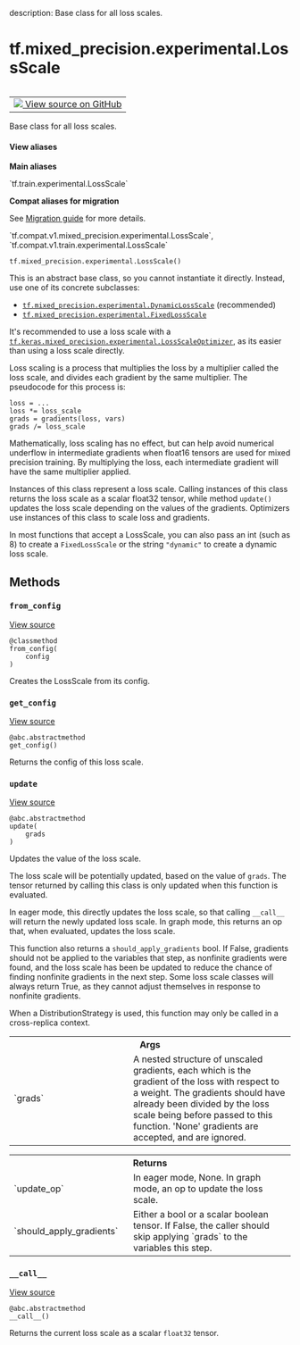 description: Base class for all loss scales.

<div itemscope itemtype="http://developers.google.com/ReferenceObject">
<meta itemprop="name" content="tf.mixed_precision.experimental.LossScale" />
<meta itemprop="path" content="Stable" />
<meta itemprop="property" content="__call__"/>
<meta itemprop="property" content="__init__"/>
<meta itemprop="property" content="from_config"/>
<meta itemprop="property" content="get_config"/>
<meta itemprop="property" content="update"/>
</div>

# tf.mixed_precision.experimental.LossScale

<!-- Insert buttons and diff -->

<table class="tfo-notebook-buttons tfo-api nocontent" align="left">
<td>
  <a target="_blank" href="https://github.com/tensorflow/tensorflow/blob/r2.3/tensorflow/python/training/experimental/loss_scale.py#L43-L198">
    <img src="https://www.tensorflow.org/images/GitHub-Mark-32px.png" />
    View source on GitHub
  </a>
</td>
</table>



Base class for all loss scales.

<section class="expandable">
  <h4 class="showalways">View aliases</h4>
  <p>
<b>Main aliases</b>
<p>`tf.train.experimental.LossScale`</p>

<b>Compat aliases for migration</b>
<p>See
<a href="https://www.tensorflow.org/guide/migrate">Migration guide</a> for
more details.</p>
<p>`tf.compat.v1.mixed_precision.experimental.LossScale`, `tf.compat.v1.train.experimental.LossScale`</p>
</p>
</section>

<pre class="devsite-click-to-copy prettyprint lang-py tfo-signature-link">
<code>tf.mixed_precision.experimental.LossScale()
</code></pre>



<!-- Placeholder for "Used in" -->

This is an abstract base class, so you cannot instantiate it directly.
Instead, use one of its concrete subclasses:
  * <a href="../../../tf/mixed_precision/experimental/DynamicLossScale.md"><code>tf.mixed_precision.experimental.DynamicLossScale</code></a> (recommended)
  * <a href="../../../tf/mixed_precision/experimental/FixedLossScale.md"><code>tf.mixed_precision.experimental.FixedLossScale</code></a>

It's recommended to use a loss scale with a
<a href="../../../tf/keras/mixed_precision/experimental/LossScaleOptimizer.md"><code>tf.keras.mixed_precision.experimental.LossScaleOptimizer</code></a>, as its easier than
using a loss scale directly.

Loss scaling is a process that multiplies the loss by a multiplier called the
loss scale, and divides each gradient by the same multiplier. The pseudocode
for this process is:

```
loss = ...
loss *= loss_scale
grads = gradients(loss, vars)
grads /= loss_scale
```

Mathematically, loss scaling has no effect, but can help avoid numerical
underflow in intermediate gradients when float16 tensors are used for mixed
precision training. By multiplying the loss, each intermediate gradient will
have the same multiplier applied.

Instances of this class represent a loss scale. Calling instances of this
class returns the loss scale as a scalar float32 tensor, while method
`update()` updates the loss scale depending on the values of the gradients.
Optimizers use instances of this class to scale loss and gradients.

In most functions that accept a LossScale, you can also pass an int (such as
8) to create a `FixedLossScale` or the string `"dynamic"` to create a dynamic
loss scale.

## Methods

<h3 id="from_config"><code>from_config</code></h3>

<a target="_blank" href="https://github.com/tensorflow/tensorflow/blob/r2.3/tensorflow/python/training/experimental/loss_scale.py#L195-L198">View source</a>

<pre class="devsite-click-to-copy prettyprint lang-py tfo-signature-link">
<code>@classmethod</code>
<code>from_config(
    config
)
</code></pre>

Creates the LossScale from its config.


<h3 id="get_config"><code>get_config</code></h3>

<a target="_blank" href="https://github.com/tensorflow/tensorflow/blob/r2.3/tensorflow/python/training/experimental/loss_scale.py#L190-L193">View source</a>

<pre class="devsite-click-to-copy prettyprint lang-py tfo-signature-link">
<code>@abc.abstractmethod</code>
<code>get_config()
</code></pre>

Returns the config of this loss scale.


<h3 id="update"><code>update</code></h3>

<a target="_blank" href="https://github.com/tensorflow/tensorflow/blob/r2.3/tensorflow/python/training/experimental/loss_scale.py#L90-L125">View source</a>

<pre class="devsite-click-to-copy prettyprint lang-py tfo-signature-link">
<code>@abc.abstractmethod</code>
<code>update(
    grads
)
</code></pre>

Updates the value of the loss scale.

The loss scale will be potentially updated, based on the value of `grads`.
The tensor returned by calling this class is only updated when this function
is evaluated.

In eager mode, this directly updates the loss scale, so that calling
`__call__` will return the newly updated loss scale. In graph mode,
this returns an op that, when evaluated, updates the loss scale.

This function also returns a `should_apply_gradients` bool. If False,
gradients should not be applied to the variables that step, as nonfinite
gradients were found, and the loss scale has been be updated to reduce the
chance of finding nonfinite gradients in the next step. Some loss scale
classes will always return True, as they cannot adjust themselves in
response to nonfinite gradients.

When a DistributionStrategy is used, this function may only be called in a
cross-replica context.

<!-- Tabular view -->
 <table class="responsive fixed orange">
<colgroup><col width="214px"><col></colgroup>
<tr><th colspan="2">Args</th></tr>

<tr>
<td>
`grads`
</td>
<td>
A nested structure of unscaled gradients, each which is the
gradient of the loss with respect to a weight. The gradients should have
already been divided by the loss scale being before passed to this
function. 'None' gradients are accepted, and are ignored.
</td>
</tr>
</table>



<!-- Tabular view -->
 <table class="responsive fixed orange">
<colgroup><col width="214px"><col></colgroup>
<tr><th colspan="2">Returns</th></tr>

<tr>
<td>
`update_op`
</td>
<td>
In eager mode, None. In graph mode, an op to update the loss
scale.
</td>
</tr><tr>
<td>
`should_apply_gradients`
</td>
<td>
Either a bool or a scalar boolean tensor. If
False, the caller should skip applying `grads` to the variables this
step.
</td>
</tr>
</table>



<h3 id="__call__"><code>__call__</code></h3>

<a target="_blank" href="https://github.com/tensorflow/tensorflow/blob/r2.3/tensorflow/python/training/experimental/loss_scale.py#L85-L88">View source</a>

<pre class="devsite-click-to-copy prettyprint lang-py tfo-signature-link">
<code>@abc.abstractmethod</code>
<code>__call__()
</code></pre>

Returns the current loss scale as a scalar `float32` tensor.




